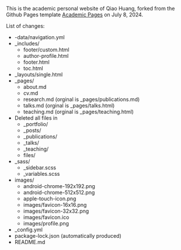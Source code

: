 
This is the academic personal website of Qiao Huang, forked from the Github Pages template [Academic Pages](https://github.com/academicpages/academicpages.github.io) on July 8, 2024.

List of changes:
- -data/navigation.yml
- _includes/
  - footer/custom.html
  - author-profile.html
  - footer.html
  - toc.html
- _layouts/single.html
- _pages/
  - about.md
  - cv.md
  - research.md (orginal is _pages/publications.md)
  - talks.md (orginal is _pages/talks.html)
  - teaching.md (orginal is _pages/teaching.html)
- Deleted all files in 
  - _portfolio/
  - _posts/
  - _publications/
  - _talks/
  - _teaching/
  - files/
- _sass/
  - _sidebar.scss
  - _variables.scss
- images/
  - android-chrome-192x192.png
  - android-chrome-512x512.png
  - apple-touch-icon.png
  - images/favicon-16x16.png
  - images/favicon-32x32.png
  - images/favicon.ico
  - images/profile.png
- _config.yml
- package-lock.json (automatically produced)
- README.md